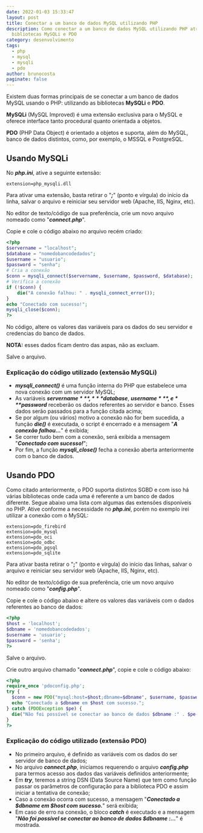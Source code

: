 ```yaml
---
date: 2022-01-03 15:33:47
layout: post
title: Conectar a um banco de dados MySQL utilizando PHP
description: Como conectar a um banco de dados MySQL utilizando PHP atráves das
  bibliotecas MySQLi e PDO
category: desenvolvimento
tags:
  - php
  - mysql
  - mysqli
  - pdo
author: brunocosta
paginate: false
---
```

Existem duas formas principais de se conectar a um banco de dados MySQL usando o PHP: utilizando as bibliotecas **MySQLi** e **PDO**.

**MySQLi** (MySQL Improved) é uma extensão exclusiva para o MySQL e oferece interface tanto procedural quanto orientada a objetos.

**PDO** (PHP Data Object) é orientado a objetos e suporta, além do MySQL, banco de dados distintos, como, por exemplo, o MSSQL e PostgreSQL.

## Usando MySQLi

No ***php.ini***, ative a seguinte extensão:

`extension=php_mysqli.dll`

Para ativar uma extensão, basta retirar o "***;***" (ponto e vírgula) do início da linha, salvar o arquivo e reiniciar seu servidor web (Apache, IIS, Nginx, etc).

No editor de texto/código de sua preferência, crie um novo arquivo nomeado como "***connect.php***".

Copie e cole o código abaixo no arquivo recém criado:
```php
<?php
$servername = "localhost";
$database = "nomedobancodedados";
$username = "usuario";
$password = "senha";
# Cria a conexão
$conn = mysqli_connect($servername, $username, $password, $database);
# Verifica a conexão
if (!$conn) {
    die("A conexão falhou: " . mysqli_connect_error());
}
echo "Conectado com sucesso!";
mysqli_close($conn);
?>
```
No código, altere os valores das variáveis para os dados do seu servidor e credencias do banco de dados.

**NOTA:** esses dados ficam dentro das aspas, não as excluam.

Salve o arquivo.

### Explicação do código utilizado (extensão MySQLi)

* ***mysqli_connect()*** é uma função interna do PHP que estabelece uma nova conexão com um servidor MySQL;
* As variáveis ***$servername***, ***$database***, ***$username***, e ***$password*** receberão os dados referentes ao servidor e banco. Esses dados serão passados para a função citada acima;
* Se por algum (ou vários) motivo a conexão não for bem sucedida, a função ***die()*** é executada, o script é encerrado e a mensagem "***A conexão falhou...***" é exibida;
* Se correr tudo bem com a conexão, será exibida a mensagem "***Conectado com sucesso!***";
* Por fim, a função ***mysqli_close()*** fecha a conexão aberta anteriormente com o banco de dados.

## Usando PDO

Como citado anteriormente, o PDO suporta distintos SGBD e com isso há várias bibliotecas onde cada uma é referente a um banco de dados diferente. Segue abaixo uma lista com algumas das extensões disponíveis no PHP. Ative conforme a necessidade no ***php.ini***, porém no exemplo irei utilizar a conexão com o MySQL:

`extension=pdo_firebird`  
`extension=pdo_mysql`  
`extension=pdo_oci`  
`extension=pdo_odbc`  
`extension=pdo_pgsql`  
`extension=pdo_sqlite`  

Para ativar basta retirar o "**;**" (ponto e vírgula) do início das linhas, salvar o arquivo e reiniciar seu servidor web (Apache, IIS, Nginx, etc).

No editor de texto/código de sua preferência, crie um novo arquivo nomeado como "***config.php***".

Copie e cole o código abaixo e altere os valores das variáveis com o dados referentes ao banco de dados:
```php
<?php
$host = 'localhost';
$dbname = 'nomedobancodedados';
$username = 'usuario';
$password = 'senha';
?>
```
Salve o arquivo.

Crie outro arquivo chamado "***connect.php***", copie e cole o código abaixo:
```php
<?php
require_once 'pdoconfig.php';
try {
  $conn = new PDO("mysql:host=$host;dbname=$dbname", $username, $password);
  echo "Conectado a $dbname em $host com sucesso.";
} catch (PDOException $pe) {
  die("Não foi possível se conectar ao banco de dados $dbname :" . $pe->getMessage());
}
?>
```
### Explicação do código utilizado (extensão PDO)

* No primeiro arquivo, é definido as variáveis com os dados do ser servidor de banco de dados;
* No arquivo ***connect.php***, iniciamos requerendo o arquivo ***config.php*** para termos acesso aos dados das variáveis definidos anteriormente;
* Em ***try***, teremos a string DSN (Data Source Name) que tem como função passar os parâmetros de configuração para a biblioteca PDO e assim iniciar a tentativa de conexão;
* Caso a conexão ocorra com sucesso, a mensagem "***Conectado a $dbname em $host com sucesso.***" será exibida;
* Em caso de erro na conexão, o bloco ***catch*** é executado e a mensagem "***Não foi possível se conectar ao banco de dados $dbname :...***" é mostrada.